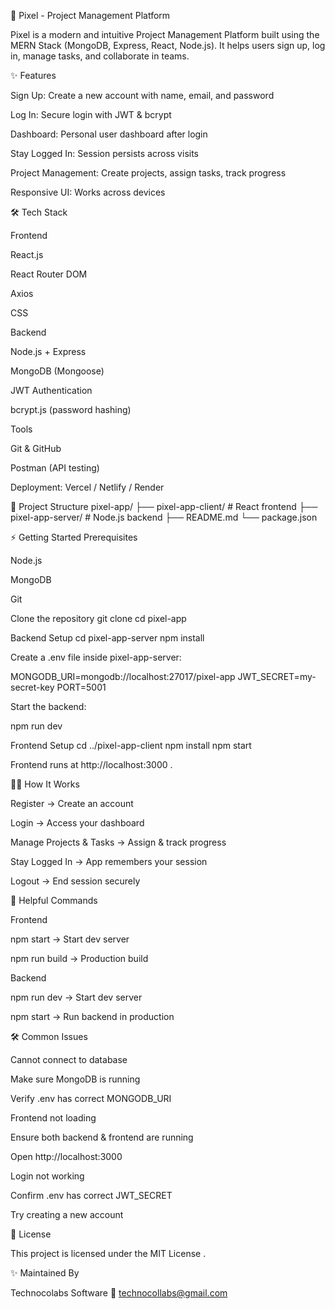 🚀 Pixel - Project Management Platform

Pixel is a modern and intuitive Project Management Platform built using the MERN Stack (MongoDB, Express, React, Node.js).
It helps users sign up, log in, manage tasks, and collaborate in teams.

✨ Features

Sign Up: Create a new account with name, email, and password

Log In: Secure login with JWT & bcrypt

Dashboard: Personal user dashboard after login

Stay Logged In: Session persists across visits

Project Management: Create projects, assign tasks, track progress

Responsive UI: Works across devices

🛠️ Tech Stack

Frontend

React.js

React Router DOM

Axios

CSS

Backend

Node.js + Express

MongoDB (Mongoose)

JWT Authentication

bcrypt.js (password hashing)

Tools

Git & GitHub

Postman (API testing)

Deployment: Vercel / Netlify / Render

📁 Project Structure
pixel-app/
├── pixel-app-client/   # React frontend
├── pixel-app-server/   # Node.js backend
├── README.md
└── package.json

⚡ Getting Started
Prerequisites

Node.js

MongoDB

Git

Clone the repository
git clone <repository-url>
cd pixel-app

Backend Setup
cd pixel-app-server
npm install


Create a .env file inside pixel-app-server:

MONGODB_URI=mongodb://localhost:27017/pixel-app
JWT_SECRET=my-secret-key
PORT=5001


Start the backend:

npm run dev

Frontend Setup
cd ../pixel-app-client
npm install
npm start


Frontend runs at http://localhost:3000
.

🧑‍💻 How It Works

Register → Create an account

Login → Access your dashboard

Manage Projects & Tasks → Assign & track progress

Stay Logged In → App remembers your session

Logout → End session securely

🔧 Helpful Commands

Frontend

npm start → Start dev server

npm run build → Production build

Backend

npm run dev → Start dev server

npm start → Run backend in production

🛠 Common Issues

Cannot connect to database

Make sure MongoDB is running

Verify .env has correct MONGODB_URI

Frontend not loading

Ensure both backend & frontend are running

Open http://localhost:3000

Login not working

Confirm .env has correct JWT_SECRET

Try creating a new account

📃 License

This project is licensed under the MIT License
.

✨ Maintained By

Technocolabs Software
📧 technocollabs@gmail.com